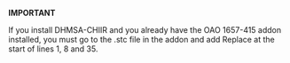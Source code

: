 **IMPORTANT**

If you install DHMSA-CHIIR and you already have the OAO 1657-415 addon installed, you must go to the .stc file in the addon and add Replace at the start of lines 1, 8 and 35.